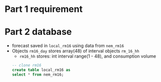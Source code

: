 # Part 1 requirement



# Part 2 database

- forecast saved in `local_rm16` using data from `nem_rm16`
- Objects `rm16_day` stores array(48) of interval objects `rm_16_hh`
  - `rm16_hh` stores: int interval range(1 - 48), and consumption volume
  ```sql
  -- clone rm16
  create table local_rm16 as
  select * from nem_rm16;
  ```